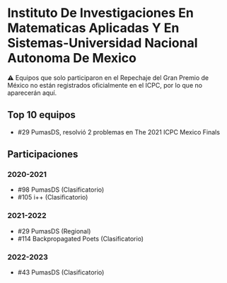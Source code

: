 # Instituto De Investigaciones En Matematicas Aplicadas Y En Sistemas-Universidad Nacional Autonoma De Mexico

:warning: Equipos que solo participaron en el Repechaje del Gran Premio de México no están registrados oficialmente en el ICPC, por lo que no aparecerán aquí.

## Top 10 equipos

- #29 PumasDS, resolvió 2 problemas en The 2021 ICPC Mexico Finals

## Participaciones

### 2020-2021

- #98 PumasDS (Clasificatorio)
- #105 i++ (Clasificatorio)

### 2021-2022

- #29 PumasDS (Regional)
- #114 Backpropagated Poets (Clasificatorio)

### 2022-2023

- #43 PumasDS (Clasificatorio)



